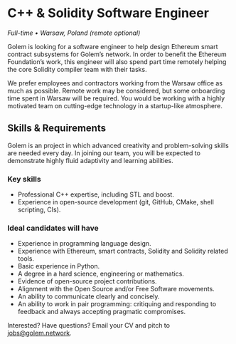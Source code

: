 # C++ & Solidity Software Engineer

*Full-time • Warsaw, Poland (remote optional)*

Golem is looking for a software engineer to help design
Ethereum smart contract subsystems for Golem’s network.
In order to benefit the Ethereum Foundation’s work, this engineer will also
spend part time remotely helping the core Solidity compiler team
with their tasks.

We prefer employees and contractors working from the Warsaw office as much as
possible. Remote work may be considered, but some onboarding time spent in
Warsaw will be required. You would be working with a highly motivated team on
cutting-edge technology in a startup-like atmosphere.

## Skills & Requirements

Golem is an project in which advanced creativity and problem-solving skills
are needed every day. In joining our team, you will be expected to demonstrate
highly fluid adaptivity and learning abilities.

### Key skills

- Professional C++ expertise, including STL and boost.
- Experience in open-source development (git, GitHub, CMake, shell scripting, CIs).

### Ideal candidates will have

- Experience in programming language design.
- Experience with Ethereum, smart contracts, Solidity and Solidity related tools.
- Basic experience in Python.
- A degree in a hard science, engineering or mathematics.
- Evidence of open-source project contributions.
- Alignment with the Open Source and/or Free Software movements.
- An ability to communicate clearly and concisely.
- An ability to work in pair programming: critiquing and responding to feedback
  and always accepting pragmatic compromises.

Interested? Have questions? Email your CV and pitch to jobs@golem.network.
